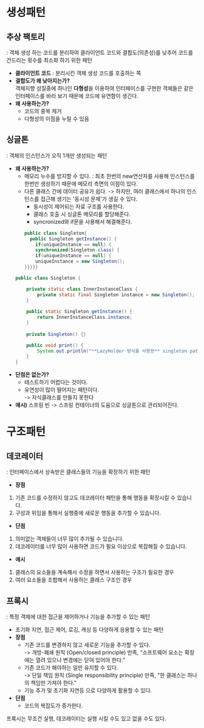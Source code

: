 # 생성패턴

## 추상 팩토리

: 객체 생성 하는 코드를 분리하여 클라이언트 코드와 결합도(의존성)를 낮추어 코드를 건드리는 횟수를 최소화 하기 위한 패턴

- **클라이언트 코드** :  분리시킨 객체 생성 코드를 호출하는 쪽
- **결합도가 왜 낮아지는가?**  
  객체지향 성질중에 하나인 **다형성**을 이용하여 인터페이스를 구현한 객체들은 같은 인터페이스를 바라 보기 때문에 코드에 유연함이 생긴다.
- **왜 사용하는가?**
    - 코드의 중복 제거
    - 다형성의 이점을 누릴 수 있음

## 싱글톤

: 객체의 인스턴스가 오직 1개만 생성되는 패턴

- **왜 사용하는가?**
    - 메모리 누수를 방지할 수 있다.
      : 최초 한번의 new연산자를 사용해 인스턴스를 한번만 생성하기 때문에 메모리 측면의 이점이 있다.
    - 다른 클래스 간에 데이터 공유가 쉽다. -> 하지만, 여러 클래스에서 하나의 인스턴스를 접근해 생기는 '동시성 문제'가 생길 수 있다.
        - 동시성이 제어되는 자료 구조를 사용한다.
        - 클래스 호출 시 싱글톤 메모리를 할당해준다.
        - syncronized와 if문을 사용해서 해결해준다.
      ```java
      public class Singleton{
        public Singleton getInstance() {
          if(uniqueInstance == null) {
          synchronized(Singleton.class) {
          if(uniqueInstance == null) {
          uniqueInstance = new Singleton();
      }}}}}
      ```
  ``` java
  public class Singleton {
  
      private static class InnerInstanceClass {
          private static final Singleton instance = new Singleton();
      }
      
      public static Singleton getInstance() {
          return InnerInstanceClass.instance;
      }
      
      private Singleton() {}
  
      public void print() {
          System.out.println("**LazyHolder 방식을 사용한** singleton pattern");
      }
  }
  ```
- **단점은 없는가?**
    - 테스트하기 어렵다는 것이다.
    - 유연성이 많이 떨어지는 패턴이다.  
      -> 자식클래스를 만들지 못한다
- **예시)** 스프링 빈 -> 스프링 컨테이너의 도움으로 싱글톤으로 관리되어진다.

# 구조패턴

## 데코레이터

: 인터페이스에서 상속받은 클래스들의 기능을 확장하기 위한 패턴

- **장점**

1. 기존 코드를 수정하지 않고도 데코레이터 패턴을 통해 행동을 확장시킬 수 있습니다.
2. 구성과 위임을 통해서 실행중에 새로운 행동을 추가할 수 있습니다.

- **단점**

1. 의미없는 객체들이 너무 많이 추가될 수 있습니다.
2. 데코레이터를 너무 많이 사용하면 코드가 필요 이상으로 복잡해질 수 있습니다.

- **예시**
1. 클래스의 요소들을 계속해서 수정을 하면서 사용하는 구조가 필요한 경우
2. 여러 요소들을 조합해서 사용하는 클래스 구조인 경우

## 프록시

: 특정 객체에 대한 접근을 제어하거나 기능을 추가할 수 있는 패턴

- 초기화 지연, 접근 제어, 로깅, 캐싱 등 다양하게 응용할 수 있는 패턴
- **장점**
    - 기존 코드를 변경하지 않고 새로운 기능을 추가할 수 있다.  
      -> 개방-폐쇄 원칙 (Open/closed principle) 만족, “소프트웨어 요소는 확장에는 열려 있으나 변경에는 닫혀 있어야 한다.”
    - 기존 코드가 해야하는 일만 유지할 수 있다.  
      -> 단일 책임 원칙 (Single responsibility principle) 만족, "한 클래스는 하나의 책임만 가져야 한다."
    - 기능 추가 및 초기화 지연등 으로 다양하게 활용할 수 있다.
- **단점**
    - 코드의 복잡도가 증가한다.


프록시는 무조건 실행, 데코레이터는 실행 시킬 수도 있고 없을 수도 있다.
